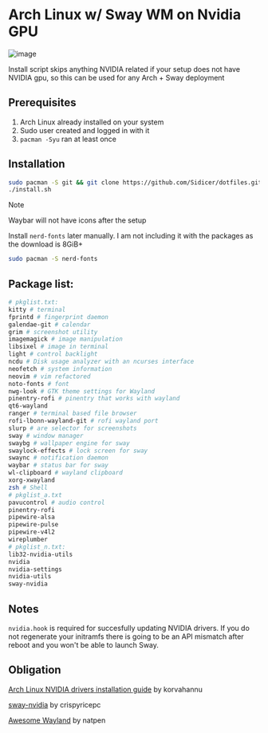 # Arch Linux w/ Sway WM on Nvidia GPU

![image](https://github.com/user-attachments/assets/e9578ed8-bc3c-444d-ba1b-a50d5fac8215)

Install script skips anything NVIDIA related if your setup does not have NVIDIA gpu, so this can be used for any Arch + Sway deployment

## Prerequisites

1. Arch Linux already installed on your system
2. Sudo user created and logged in with it
3. `pacman -Syu` ran at least once

## Installation

```sh
sudo pacman -S git && git clone https://github.com/Sidicer/dotfiles.git && cd dotfiles
./install.sh
```
> [!NOTE]
> Waybar will not have icons after the setup

Install `nerd-fonts` later manually. I am not including it with the packages as the download is 8GiB+

```sh
sudo pacman -S nerd-fonts
```

## Package list:

```sh
# pkglist.txt:
kitty # terminal
fprintd # fingerprint daemon
galendae-git # calendar
grim # screenshot utility
imagemagick # image manipulation
libsixel # image in terminal
light # control backlight
ncdu # Disk usage analyzer with an ncurses interface
neofetch # system information
neovim # vim refactored
noto-fonts # font
nwg-look # GTK theme settings for Wayland
pinentry-rofi # pinentry that works with wayland
qt6-wayland
ranger # terminal based file browser
rofi-lbonn-wayland-git # rofi wayland port
slurp # are selector for screenshots
sway # window manager
swaybg # wallpaper engine for sway
swaylock-effects # lock screen for sway
swaync # notification daemon
waybar # status bar for sway
wl-clipboard # wayland clipboard
xorg-xwayland
zsh # Shell
# pkglist_a.txt
pavucontrol # audio control
pinentry-rofi
pipewire-alsa
pipewire-pulse
pipewire-v4l2
wireplumber
# pkglist_n.txt:
lib32-nvidia-utils
nvidia
nvidia-settings
nvidia-utils
sway-nvidia
```

## Notes

`nvidia.hook` is required for succesfully updating NVIDIA drivers. If you do not regenerate your initramfs there is going to be an API mismatch after reboot and you won't be able to launch Sway.

## Obligation

[Arch Linux NVIDIA drivers installation guide](https://github.com/korvahannu/arch-nvidia-drivers-installation-guide) by korvahannu

[sway-nvidia](https://github.com/crispyricepc/sway-nvidia) by crispyricepc

[Awesome Wayland](https://github.com/natpen/awesome-wayland) by natpen
